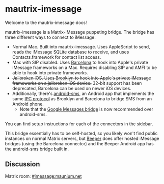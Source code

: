 # mautrix-imessage
Welcome to the mautrix-imessage docs!

mautrix-imessage is a Matrix-iMessage puppeting bridge. The bridge has three
different ways to connect to iMessage:

* Normal Mac. Built into mautrix-imessage. Uses AppleScript to send, reads the
  iMessage SQLite database to receive, and uses Contacts.framework for contact
  list access.
* Mac with SIP disabled. Uses [Barcelona] to hook into Apple's private iMessage
  frameworks on a Mac. Requires disabling SIP and AMFI to be able to hook into
  private frameworks.
* ~~Jailbroken iOS. Uses [Brooklyn] to hook into Apple's private iMessage
  frameworks on a jailbroken iOS device.~~ 32-bit support has been deprecated,
  Barcelona can be used on newer iOS devices.
* Additionally, there's [android-sms], an Android app that implements the same
  [IPC protocol] as Brooklyn and Barcelona to bridge SMS from an Android phone.
  * Note that the [Google Messages bridge](../gmessages/) is now recommended
    over android-sms.

You can find setup instructions for each of the connectors in the sidebar.

This bridge essentially has to be self-hosted, so you likely won't find public
instances on normal Matrix servers, but [Beeper](https://www.beeper.com) does
offer hosted iMessage bridges (using the Barcelona connector) and the Beeper
Android app has the android-sms bridge built in.

[Barcelona]: https://github.com/beeper/barcelona
[Brooklyn]: https://github.com/EthanRDoesMC/Brooklyn
[android-sms]: https://gitlab.com/beeper/android-sms
[IPC protocol]: https://github.com/mautrix/imessage/blob/master/imessage/ios/ipc.md

## Discussion
Matrix room: [#imessage:maunium.net](https://matrix.to/#/#imessage:maunium.net)
